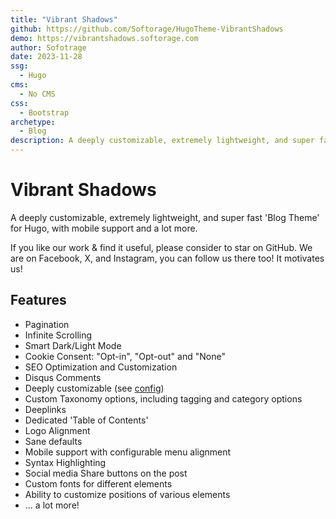 ```yaml
---
title: "Vibrant Shadows"
github: https://github.com/Softorage/HugoTheme-VibrantShadows
demo: https://vibrantshadows.softorage.com
author: Sofotrage
date: 2023-11-28
ssg:
  - Hugo
cms:
  - No CMS
css:
  - Bootstrap 
archetype:
  - Blog
description: A deeply customizable, extremely lightweight, and super fast 'Blog Theme' for Hugo, with mobile support and a lot more.
---
```


# Vibrant Shadows

A deeply customizable, extremely lightweight, and super fast 'Blog Theme' for Hugo, with mobile support and a lot more.

If you like our work & find it useful, please consider to star on GitHub. We are on Facebook, X, and Instagram, you can follow us there too! It motivates us!

## Features

* Pagination
* Infinite Scrolling
* Smart Dark/Light Mode
* Cookie Consent: "Opt-in", "Opt-out" and "None"
* SEO Optimization and Customization
* Disqus Comments
* Deeply customizable (see [config](https://github.com/Softorage/HugoTheme-VibrantShadows#configuration))
* Custom Taxonomy options, including tagging and category options
* Deeplinks
* Dedicated 'Table of Contents'
* Logo Alignment
* Sane defaults
* Mobile support with configurable menu alignment
* Syntax Highlighting
* Social media Share buttons on the post
* Custom fonts for different elements
* Ability to customize positions of various elements
* ... a lot more!
